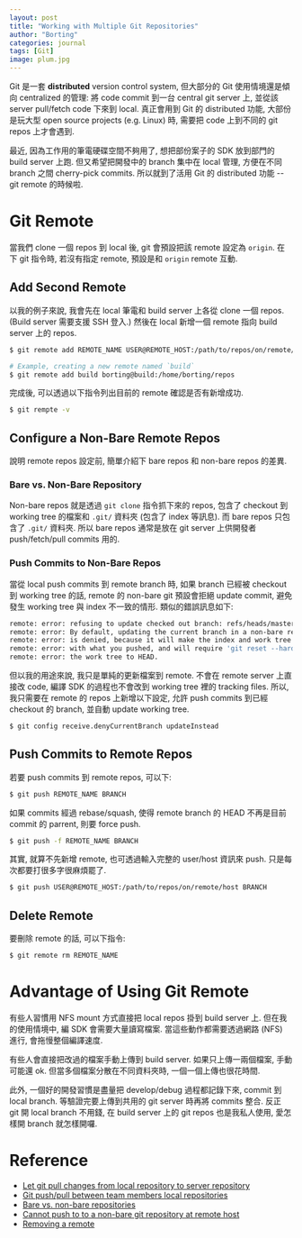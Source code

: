 ```yaml
---
layout: post
title: "Working with Multiple Git Repositories"
author: "Borting"
categories: journal
tags: [Git]
image: plum.jpg
---
```


Git 是一套 **distributed** version control system, 但大部分的 Git 使用情境還是傾向 centralized 的管理: 將 code commit 到一台 central git server 上, 並從該 server pull/fetch code 下來到 local.
真正會用到 Git 的 distributed 功能, 大部份是玩大型 open source projects (e.g. Linux) 時, 需要把 code 上到不同的 git repos 上才會遇到.

最近, 因為工作用的筆電硬碟空間不夠用了, 想把部份案子的 SDK 放到部門的 build server 上跑.
但又希望把開發中的 branch 集中在 local 管理, 方便在不同 branch 之間 cherry-pick commits.
所以就到了活用 Git 的 distributed 功能 -- git remote 的時候啦.

# Git Remote

當我們 clone 一個 repos 到 local 後, git 會預設把該 remote 設定為 `origin`.
在下 git 指令時, 若沒有指定 remote, 預設是和 `origin` remote 互動.

## Add Second Remote

以我的例子來說, 我會先在 local 筆電和 build server 上各從 clone 一個 repos.
(Build server 需要支援 SSH 登入.)
然後在 local 新增一個 remote 指向 build server 上的 repos.
```bash
$ git remote add REMOTE_NAME USER@REMOTE_HOST:/path/to/repos/on/remote/host

# Example, creating a new remote named `build`
$ git remote add build borting@build:/home/borting/repos
```

完成後, 可以透過以下指令列出目前的 remote 確認是否有新增成功.
```bash
$ git rempte -v
```

## Configure a Non-Bare Remote Repos

說明 remote repos 設定前, 簡單介紹下 bare repos 和 non-bare repos 的差異.

### Bare vs. Non-Bare Repository

Non-bare repos 就是透過 `git clone` 指令抓下來的 repos, 包含了 checkout 到 working tree 的檔案和 `.git/` 資料夾 (包含了 index 等訊息).
而 bare repos 只包含了 `.git/` 資料夾.
所以 bare repos 通常是放在 git server 上供開發者 push/fetch/pull commits 用的.

### Push Commits to Non-Bare Repos

當從 local push commits 到 remote branch 時, 如果 branch 已經被 checkout 到 working tree 的話, remote 的 non-bare git 預設會拒絕 update commit, 避免發生 working tree 與 index 不一致的情形.
類似的錯誤訊息如下:
```bash
remote: error: refusing to update checked out branch: refs/heads/master
remote: error: By default, updating the current branch in a non-bare repository
remote: error: is denied, because it will make the index and work tree inconsistent
remote: error: with what you pushed, and will require 'git reset --hard' to match
remote: error: the work tree to HEAD.
```

但以我的用途來說, 我只是單純的更新檔案到 remote.
不會在 remote server 上直接改 code, 編譯 SDK 的過程也不會改到 working tree 裡的 tracking files.
所以, 我只需要在 remote 的 repos 上新增以下設定, 允許 push commits 到已經 checkout 的 branch, 並自動 update working tree.
```bash
$ git config receive.denyCurrentBranch updateInstead
```

## Push Commits to Remote Repos

若要 push commits 到 remote repos, 可以下:
```bash
$ git push REMOTE_NAME BRANCH
```

如果 commits 經過 rebase/squash, 使得 remote branch 的 HEAD 不再是目前 commit 的 parrent, 則要 force push.
```bash
$ git push -f REMOTE_NAME BRANCH
```

其實, 就算不先新增 remote, 也可透過輸入完整的 user/host 資訊來 push.
只是每次都要打很多字很麻煩罷了.
```bash
$ git push USER@REMOTE_HOST:/path/to/repos/on/remote/host BRANCH
```

## Delete Remote

要刪除 remote 的話, 可以下指令:
```bash
$ git remote rm REMOTE_NAME
```

# Advantage of Using Git Remote

有些人習慣用 NFS mount 方式直接把 local repos 掛到 build server 上.
但在我的使用情境中, 編 SDK 會需要大量讀寫檔案.
當這些動作都需要透過網路 (NFS) 進行, 會拖慢整個編譯速度.

有些人會直接把改過的檔案手動上傳到 build server.
如果只上傳一兩個檔案, 手動可能還 ok.
但當多個檔案分散在不同資料夾時, 一個一個上傳也很花時間.

此外, 一個好的開發習慣是盡量把 develop/debug 過程都記錄下來, commit 到 local branch.
等驗證完要上傳到共用的 git server 時再將 commits 整合.
反正 git 開 local branch 不用錢, 在 build server 上的 git repos 也是我私人使用, 愛怎樣開 branch 就怎樣開囉.

# Reference

* [Let git pull changes from local repository to server repository](https://stackoverflow.com/a/21957554)
* [Git push/pull between team members local repositories](https://stackoverflow.com/a/42730901)
* [Bare vs. non-bare repositories](http://bare-vs-nonbare.gitrecipes.de/)
* [Cannot push to to a non-bare git repository at remote host](https://stackoverflow.com/a/28257982)
* [Removing a remote](https://docs.github.com/en/free-pro-team@latest/github/using-git/removing-a-remote)


